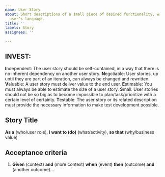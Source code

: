 ```yaml
---
name: User Story
about: Short descriptions of a small piece of desired functionality, written in the
  user’s language.
title: ''
labels: Story
assignees: ''

---
```


## INVEST:
**I**ndependent: The user story should be self-contained, in a way that there is no inherent dependency on another user story.
**N**egotiable: User stories, up until they are part of an iteration, can always be changed and rewritten.
**V**aluable: A user story must deliver value to the end user.
**E**stimable: You must always be able to estimate the size of a user story.
**S**mall: User stories should not be so big as to become impossible to plan/task/prioritize with a certain level of certainty.
**T**estable: The user story or its related description must provide the necessary information to make test development possible.

## Story Title
**As a** (who/user role), **I want to (do)** (what/activity), **so that** (why/business value)

## Acceptance criteria
1. **Given** (context) **and** (more context) **when** (event) **then** (outcome) **and** (another outcome)...
